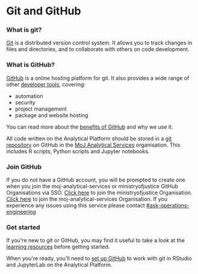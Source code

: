 # Git and GitHub

### What is git?

[Git](https://git-scm.com/) is a distributed version control system. It allows you to track changes in files and directories, and to collaborate with others on code development.

### What is GitHub?

[GitHub](https://github.com) is a online hosting platform for git. It also provides a wide range of other [developer tools](https://github.com/features), covering:

- automation
- security
- project management
- package and website hosting

You can read more about the [benefits of GitHub](../annexes.html#benefits-of-using-github) and why we use it.

All code written on the Analytical Platform should be stored in a [git repository](create-project.html) on GitHub in the [MoJ Analytical Services](organisation-management.html) organisation. This includes R scripts, Python scripts and Jupyter notebooks.

### Join GitHub

If you do not have a GitHub account, you will be prompted to create one when you join the moj-analytical-services or ministryofjustice GitHub Organisations via SSO. [Click here](https://github.com/orgs/ministryofjustice/sso) to join the ministryofjustice Organisation. [Click here](https://github.com/orgs/moj-analytical-services/sso) to join the moj-analytical-services Organisation. If you experience any issues using this service please contact [#ask-operations-engineering](https://mojdt.slack.com/archives/C01BUKJSZD4)

### Get started

If you're new to git or GitHub, you may find it useful to take a look at the [learning resources](learning-resources.html) before getting started.

When you're ready, you'll need to [set up GitHub](set-up-github.html) to work with git in RStudio and JupyterLab on the Analytical Platform.

